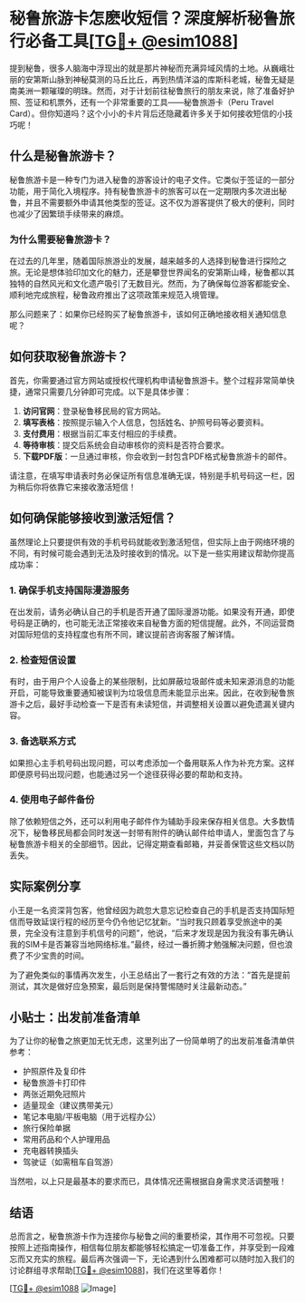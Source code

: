 # 秘鲁旅游卡怎麽收短信？深度解析秘鲁旅行必备工具[[TG💪+ @esim1088](https://t.me/s/esim1088)]

提到秘鲁，很多人脑海中浮现出的就是那片神秘而充满异域风情的土地。从巍峨壮丽的安第斯山脉到神秘莫测的马丘比丘，再到热情洋溢的库斯科老城，秘鲁无疑是南美洲一颗璀璨的明珠。然而，对于计划前往秘鲁旅行的朋友来说，除了准备好护照、签证和机票外，还有一个非常重要的工具——秘鲁旅游卡（Peru Travel Card）。但你知道吗？这个小小的卡片背后还隐藏着许多关于如何接收短信的小技巧呢！

## 什么是秘鲁旅游卡？

秘鲁旅游卡是一种专门为进入秘鲁的游客设计的电子文件。它类似于签证的一部分功能，用于简化入境程序。持有秘鲁旅游卡的旅客可以在一定期限内多次进出秘鲁，并且不需要额外申请其他类型的签证。这不仅为游客提供了极大的便利，同时也减少了因繁琐手续带来的麻烦。

### 为什么需要秘鲁旅游卡？

在过去的几年里，随着国际旅游业的发展，越来越多的人选择到秘鲁进行探险之旅。无论是想体验印加文化的魅力，还是攀登世界闻名的安第斯山峰，秘鲁都以其独特的自然风光和文化遗产吸引了无数目光。然而，为了确保每位游客都能安全、顺利地完成旅程，秘鲁政府推出了这项政策来规范入境管理。

那么问题来了：如果你已经购买了秘鲁旅游卡，该如何正确地接收相关通知信息呢？

## 如何获取秘鲁旅游卡？

首先，你需要通过官方网站或授权代理机构申请秘鲁旅游卡。整个过程非常简单快捷，通常只需要几分钟即可完成。以下是具体步骤：

1. **访问官网**：登录秘鲁移民局的官方网站。
2. **填写表格**：按照提示输入个人信息，包括姓名、护照号码等必要资料。
3. **支付费用**：根据当前汇率支付相应的手续费。
4. **等待审核**：提交后系统会自动审核你的资料是否符合要求。
5. **下载PDF版**：一旦通过审核，你会收到一封包含PDF格式秘鲁旅游卡的邮件。

请注意，在填写申请表时务必保证所有信息准确无误，特别是手机号码这一栏，因为稍后你将依靠它来接收激活短信！

## 如何确保能够接收到激活短信？

虽然理论上只要提供有效的手机号码就能收到激活短信，但实际上由于网络环境的不同，有时候可能会遇到无法及时接收到的情况。以下是一些实用建议帮助你提高成功率：

### 1. 确保手机支持国际漫游服务

在出发前，请务必确认自己的手机是否开通了国际漫游功能。如果没有开通，即使号码是正确的，也可能无法正常接收来自秘鲁方面的短信提醒。此外，不同运营商对国际短信的支持程度也有所不同，建议提前咨询客服了解详情。

### 2. 检查短信设置

有时，由于用户个人设备上的某些限制，比如屏蔽垃圾邮件或未知来源消息的功能开启，可能导致重要通知被误判为垃圾信息而未能显示出来。因此，在收到秘鲁旅游卡之后，最好手动检查一下是否有未读短信，并调整相关设置以避免遗漏关键内容。

### 3. 备选联系方式

如果担心主手机号码出现问题，可以考虑添加一个备用联系人作为补充方案。这样即便原号码出现问题，也能通过另一个途径获得必要的帮助和支持。

### 4. 使用电子邮件备份

除了依赖短信之外，还可以利用电子邮件作为辅助手段来保存相关信息。大多数情况下，秘鲁移民局都会同时发送一封带有附件的确认邮件给申请人，里面包含了与秘鲁旅游卡相关的全部细节。因此，记得定期查看邮箱，并妥善保管这些文档以防丢失。

## 实际案例分享

小王是一名资深背包客，他曾经因为疏忽大意忘记检查自己的手机是否支持国际短信而导致延误行程的经历至今仍令他记忆犹新。“当时我只顾着享受旅途中的美景，完全没有注意到手机信号的问题”，他说，“后来才发现是因为我没有事先确认我的SIM卡是否兼容当地网络标准。”最终，经过一番折腾才勉强解决问题，但也浪费了不少宝贵的时间。

为了避免类似的事情再次发生，小王总结出了一套行之有效的方法：“首先是提前测试，其次是做好应急预案，最后则是保持警惕随时关注最新动态。”

## 小贴士：出发前准备清单

为了让你的秘鲁之旅更加无忧无虑，这里列出了一份简单明了的出发前准备清单供参考：

- 护照原件及复印件
- 秘鲁旅游卡打印件
- 两张近期免冠照片
- 适量现金（建议携带美元）
- 笔记本电脑/平板电脑（用于远程办公）
- 旅行保险单据
- 常用药品和个人护理用品
- 充电器转换插头
- 驾驶证（如需租车自驾游）

当然啦，以上只是最基本的要求而已，具体情况还需根据自身需求灵活调整哦！

## 结语

总而言之，秘鲁旅游卡作为连接你与秘鲁之间的重要桥梁，其作用不可忽视。只要按照上述指南操作，相信每位朋友都能够轻松搞定一切准备工作，并享受到一段难忘而又充实的旅程。最后再次强调一下，无论遇到什么困难都可以随时加入我们的讨论群组寻求帮助[[TG💪+ @esim1088](https://t.me/s/esim1088)]，我们在这里等着你！

[[TG💪+ @esim1088](https://t.me/s/esim1088) ![Image](https://i.postimg.cc/4NQfJmqS/Snipaste-2025-05-13-00-14-12.png)]